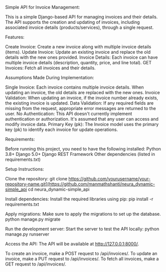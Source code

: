 Simple API for Invoice Management:

This is a simple Django-based API for managing invoices and their details. The API supports the creation and updating of invoices, including associated invoice details (products/services), through a single request.

Features:

Create Invoice: Create a new invoice along with multiple invoice details (items).
Update Invoice: Update an existing invoice and replace the old details with the new ones provided.
Invoice Details: Each invoice can have multiple invoice details (description, quantity, price, and line total).
GET Invoices: Fetch all invoices and their details.



Assumptions Made During Implementation:

Single Invoice: Each invoice contains multiple invoice details. When updating an invoice, the old details are replaced with the new ones.
Invoice Validation: When updating an invoice, if the invoice number already exists, the existing invoice is updated.
Data Validation: If any required fields are missing from the request, appropriate error messages are returned to the user.
No Authentication: This API doesn't currently implement authentication or authorization. It's assumed that any user can access and modify invoice data.
Primary Key (pk): The Invoice model uses the primary key (pk) to identify each invoice for update operations.


Requirements:

Before running this project, you need to have the following installed:
Python 3.8+
Django 5.0+
Django REST Framework
Other dependencies (listed in requirements.txt)



Setup Instructions:

Clone the repository:
git clone https://github.com/yourusername/your-repository-name.git](https://github.com/manmathshanti/neura_dynamic-simple_api
cd neura_dynamic-simple_api

Install dependencies: Install the required libraries using pip:
pip install -r requirements.txt

Apply migrations: Make sure to apply the migrations to set up the database.
python manage.py migrate


Run the development server: Start the server to test the API locally:
python manage.py runserver



Access the API: The API will be available at http://127.0.0.1:8000/.

To create an invoice, make a POST request to /api/invoices/.
To update an invoice, make a PUT request to /api/invoices/.
To fetch all invoices, make a GET request to /api/invoices/.
